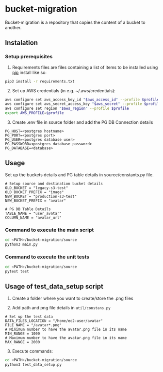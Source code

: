 # bucket-migration
Bucket-migration is a repository that copies the content of a bucket to another.

## Instalation
### Setup prerequisites
1. Requirements files are files containing a list of items to be installed using [pip](https://pip.pypa.io/en/stable/cli/pip_install/#pip-install) install like so: <br />
```bash 
pip3 install -r requirements.txt
```
2. Set up AWS credentials (in e.g. ~/.aws/credentials):<br />
```bash
aws configure set aws_access_key_id "$aws_access_id" --profile $profile
aws configure set aws_secret_access_key "$aws_secret" --profile $profile 
aws configure set region "$aws_region" --profile $profile
export AWS_PROFILE=$profile
```
3. Create .env file in source folder and add the PG DB Connection details
```text
PG_HOST=<postgres hostname>
PG_PORT=<postgres port>
PG_USER=<postgres database user>
PG_PASSWORD=<postgres database password>
PG_DATABASE=<database>
```

## Usage
Set up the buckets details and PG table details in source/constants.py file.
```text
# Setup source and destination bucket details
OLD_BUCKET = "legacy-s3-test"
OLD_BUCKET_PREFIX = "image"
NEW_BUCKET = "production-s3-test"
NEW_BUCKET_PREFIX = "avatar"

# PG DB Table Details
TABLE_NAME = "user_avatar"
COLUMN_NAME = "avatar_url"
```
### Command to execute the main script
```bash
cd <PATH>/bucket-migration/source
python3 main.py
```

### Command to execute the unit tests
```bash
cd <PATH>/bucket-migration/source
pytest test
```

## Usage of test_data_setup script

1. Create a folder where you want to create/store the .png files

2. Add path and png file details in `util/constans.py`
```text
# Set up the test data
DATA_FILES_LOCATION = "/home/ec2-user/avatar"
FILE_NAME = "/avatar*.png"
# Minimum number to have the avatar.png file in its name
MIN_RANGE = 1000 
# Maximum number to have the avatar.png file in its name
MAX_RANGE = 2000
```

3. Execute commands:
```bash
cd <PATH>/bucket-migration/source
python3 test_data_setup.py
```